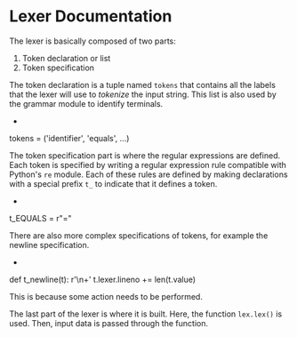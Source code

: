 # Lexer Documentation

The lexer is basically composed of two parts:
1.  Token declaration or list
2.  Token specification

The token declaration is a tuple named `tokens` that contains all the labels that the lexer will use to _tokenize_ the input string. This list is also used by the grammar module to identify terminals.

- ```python
tokens = ('identifier', 'equals', …)

The token specification part is where the regular expressions are defined. Each token is specified by writing a regular expression rule compatible with Python's `re` module. Each of these rules are defined by making declarations with a special prefix `t_` to indicate that it defines a token.

- ```python
t_EQUALS = r"="

There are also more complex specifications of tokens, for example the newline specification.
- ```python
def t_newline(t):
    r'\n+'
    t.lexer.lineno += len(t.value)

This is because some action needs to be performed.

The last part of the lexer is where it is built. Here, the function `lex.lex()` is used. Then, input data is passed through the function.
